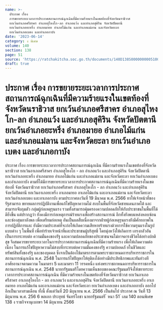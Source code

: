 ```yaml
---
name: >-
  ประกาศ เรื่อง
  การขยายระยะเวลาการประกาศสถานการณ์ฉุกเฉินที่มีความร้ายแรงในเขตท้องที่จังหวัดนราธิวาส
  ยกเว้นอำเภอศรีสาคร อำเภอสุไหงโก-ลก อำเภอแว้ง และอำเภอสุคิริน จังหวัดปัตตานี
  ยกเว้นอำเภอยะหริ่ง อำเภอมายอ อำเภอไม้แก่น และอำเภอแม่ลาน และจังหวัดยะลา
  ยกเว้นอำเภอเบตง และอำเภอกาบัง
date: '2023-06-14'
category: ง พิเศษ
volume: 140
section: 138
page: 51
source: 'https://ratchakitcha.soc.go.th/documents/140D138S0000000005100.pdf'
draft: true
---
```


# ประกาศ เรื่อง การขยายระยะเวลาการประกาศสถานการณ์ฉุกเฉินที่มีความร้ายแรงในเขตท้องที่จังหวัดนราธิวาส ยกเว้นอำเภอศรีสาคร อำเภอสุไหงโก-ลก อำเภอแว้ง และอำเภอสุคิริน จังหวัดปัตตานี ยกเว้นอำเภอยะหริ่ง อำเภอมายอ อำเภอไม้แก่น และอำเภอแม่ลาน และจังหวัดยะลา ยกเว้นอำเภอเบตง และอำเภอกาบัง

ประกาศ เรื่อง การขยายระยะเวลาการประกาศสถานการณ์ฉุกเฉิน ที่มีความร้ายแรงในเขตท้องที่จังหวัดนราธิวาส ยกเว้นอาเภอศรีสาคร อำเภอสุไหงโก - ลก อำเภอแว้ง และอำเภอสุคิริน จังหวัดปัตตานี ยกเว้นอำเภอยะหริ่ง อำเภอมายอ อำเภอไม้แก่น และอำเภอแม่ลาน และจังหวัดยะลา ยกเว้นอำเภอเบตง และอำเภอกาบัง ตามที่ได้มีการขยายระยะเวลาการประกาศสถานการณ์ฉุกเฉินที่มีความร้ายแรงในเขตท้องที่ จังหวัดนราธิวาส ยกเว้นอำเภอศรีสาคร อำเภอสุไหงโก - ลก อำเภอแว้ง และอำเภอสุคิริน จังหวัดปัตตานี ยกเว้นอาเภอยะหริ่ง อาเภอมายอ อาเภอไม้แก่น และอาเภอแม่ลาน และจังหวัดยะลา ยกเว้นอำเภอเบตง และอาเภอกาบัง ตามประกาศลงวันที่ 19 มีนาคม พ.ศ. 2566 ทาให้เจ้าหน้าที่ของรัฐสามารถ ขยายผลการปฏิบัติงานเพื่อแก้ไขปัญหาความไม่ สงบในพื้นที่จังหวัดชายแดนภาคใต้ และสามารถจับกุมตัว กลุ่มผู้ก่อเหตุรุนแรง รวมทั้งสามารถคุ้มครองความปลอดภัยให้กับประชาชนในพื้นที่ได้ดียิ่งขึ้น แต่ปรากฏว่า ยังคงมีการก่อเหตุการณ์ร้ายแรงเพื่อสร้างสถานการณ์ อีกทั้งยังพบแหล่งหลบซ่อนและซ่องสุมกาลังพล เพื่อเตรียมก่อเหตุ อันเป็นผลสืบเนื่องมาจากฝ่ายผู้ก่อเหตุรุนแรงยังมีศักยภาพในการปฏิบัติการและ ยังมีความประสงค์ที่จะก่อให้เกิดความเสียหายร้ายแรงด้วยการใช้ความรุนแรงในรูปแบบต่าง ๆ ในพื้นที่ เพื่อทำร้ายเจ้าหน้าที่และประชาชนผู้บริสุทธิ์ โดยมุ่งหวังให้เกิดการ เกรงกลัวอันเป็นการกระทบต่อ ความมั่นคงของรัฐ และความปลอดภัยของประชาชนจนไม่อาจดารงชีวิตได้อย่างปกติสุข จึงสมควรขยายระยะเวลาในการประกาศสถานการณ์ฉุกเฉินที่มีความร้ายแรง เพื่อให้เกิดความต่อเนื่อง ในการแก้ไขปัญหาความไม่สงบที่กระทบต่อความมั่นคงของรัฐ ความปลอดภั ยในชีวิตและทรัพย์สินทั้งของรัฐ และของบุคคล ซึ่งจาเป็นต้องใช้มาตรการตามพระราชกาหนดการบริหารราชการในสถานการณ์ฉุกเฉิน พ.ศ. 2548 ในการแก้ไขปัญหาให้ยุติลงได้อย่างมีประสิทธิภาพและทันท่วงที อาศัยอานาจตามความ ในมาตรา 5 และมาตรา 11 วรรคหนึ่ง แห่งพระราชกาหนดการบริหารราชการในสถานการณ์ฉุกเฉิน พ.ศ. 2548 นายกรัฐมนตรีโดยความเห็นชอบของคณะรัฐมนตรีจึงให้ขยายระยะเวลาการประกาศสถานการณ์ฉุกเฉิน ที่มีความร้ายแรงในเขตท้องที่จังหวัดนราธิวาส ยกเว้นอาเภอศรีสาคร อาเภอสุไหงโก - ลก อาเภอแว้ง และอาเภอสุคิริน จังหวัดปัตตานี ยกเว้นอาเภอยะหริ่ง อาเภอมายอ อาเภอไม้แก่น และอาเภอแม่ลาน และจังหวัดยะลา ยกเว้นอำเภอเบตง และอำเภอกาบัง ออกไปอีกเป็นเวลาสามเดือน ทั้งนี้ ตั้งแต่วันที่ 20 มิถุนายน พ.ศ. 2566 เป็นต้นไป ประกาศ ณ วันที่ 13 มิถุนายน พ.ศ. 256 6 พลเอก ประยุทธ์ จันทร์โอชา นายกรัฐมนตรี ้ หนา 51 ่ เลม 140 ตอนพิเศษ 138 ง ราชกิจจานุเบกษา 14 มิถุนายน 2566
